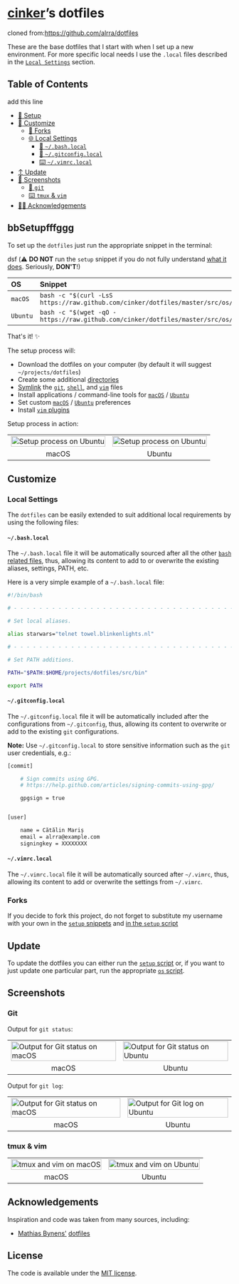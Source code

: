# [cinker](https://github.com/cinker)’s dotfiles

cloned from:https://github.com/alrra/dotfiles

These are the base dotfiles that I start with when I set up a
new environment. For more specific local needs I use the `.local`
files described in the [`Local Settings`](#local-settings) section.

## Table of Contents

add this line
* [🔧 Setup](#setup)
* [💄 Customize](#customize)
  * [🔀 Forks](#forks)
  * [🌐 Local Settings](#local-settings)
    * [🐚 `~/.bash.local`](#bashlocal)
    * [🔁 `~/.gitconfig.local`](#gitconfiglocal)
    * [⌨️  `~/.vimrc.local`](#vimrclocal)
* [↕️  Update](#update)
* [📸 Screenshots](#screenshots)
  * [🔁 `git`](#git)
  * [⌨️  `tmux` & `vim`](#tmux--vim)
* [🙇🏻 Acknowledgements](#acknowledgements)

## bbSetupfffggg

To set up the `dotfiles` just run the appropriate snippet in the
terminal:

dsf
(:warning: **DO NOT** run the `setup` snippet if you do not fully
understand [what it does][setup]. Seriously, **DON'T**!)

| OS | Snippet |
|:---|:---|
| `macOS` | `bash -c "$(curl -LsS https://raw.github.com/cinker/dotfiles/master/src/os/setup.sh)"` |
| `Ubuntu` | `bash -c "$(wget -qO - https://raw.github.com/cinker/dotfiles/master/src/os/setup.sh)"` |

That's it! :sparkles:

The setup process will:

* Download the dotfiles on your computer (by default it will
  suggest `~/projects/dotfiles`)
* Create some additional [directories][directories]
* [Symlink][symlink] the
  [`git`](src/git),
  [`shell`](src/shell), and
  [`vim`](src/vim) files
* Install applications / command-line tools for
  [`macOS`](src/os/install/macos) /
  [`Ubuntu`](src/os/install/ubuntu)
* Set custom
  [`macOS`](src/os/preferences/macos) /
  [`Ubuntu`](src/os/preferences/ubuntu) preferences
* Install [`vim` plugins](src/vim/vim/plugins)

Setup process in action:

<table>
    <tbody>
        <tr>
            <td>
                <img src="https://cloud.githubusercontent.com/assets/1223565/19314446/cd89a592-90a2-11e6-948d-9d75247088ba.gif" alt="Setup process on Ubuntu" width="100%">
            </td>
            <td>
                <img src="https://cloud.githubusercontent.com/assets/1223565/19048636/e23e347a-89af-11e6-853c-98616b75b6ae.gif" alt="Setup process on Ubuntu" width="100%">
            </td>
        </tr>
        <tr align="center">
            <td>macOS</td>
            <td>Ubuntu</td>
        </td>
    </tbody>
</table>

## Customize

### Local Settings

The `dotfiles` can be easily extended to suit additional local
requirements by using the following files:

#### `~/.bash.local`

The `~/.bash.local` file it will be automatically sourced after
all the other [`bash` related files][shell], thus, allowing
its content to add to or overwrite the existing aliases, settings,
PATH, etc.

Here is a very simple example of a `~/.bash.local` file:

```bash
#!/bin/bash

# - - - - - - - - - - - - - - - - - - - - - - - - - - - - - - - - - - -

# Set local aliases.

alias starwars="telnet towel.blinkenlights.nl"

# - - - - - - - - - - - - - - - - - - - - - - - - - - - - - - - - - - -

# Set PATH additions.

PATH="$PATH:$HOME/projects/dotfiles/src/bin"

export PATH

```

#### `~/.gitconfig.local`

The `~/.gitconfig.local` file it will be automatically included
after the configurations from `~/.gitconfig`, thus, allowing its
content to overwrite or add to the existing `git` configurations.

__Note:__ Use `~/.gitconfig.local` to store sensitive information
such as the `git` user credentials, e.g.:

```bash
[commit]

    # Sign commits using GPG.
    # https://help.github.com/articles/signing-commits-using-gpg/

    gpgsign = true


[user]

    name = Cătălin Mariș
    email = alrra@example.com
    signingkey = XXXXXXXX
```

#### `~/.vimrc.local`

The `~/.vimrc.local` file it will be automatically sourced after
`~/.vimrc`, thus, allowing its content to add or overwrite the
settings from `~/.vimrc`.

### Forks

If you decide to fork this project, do not forget to substitute
my username with your own in the [`setup` snippets](#setup) and
[in the `setup` script][setup line]

## Update

To update the dotfiles you can either run the [`setup` script][setup]
or, if you want to just update one particular part, run the appropriate
[`os` script](src/os).

## Screenshots

### Git

Output for `git status`:

<table>
    <tbody>
        <tr>
            <td>
                <img src="https://cloud.githubusercontent.com/assets/1223565/10561038/f9f11a28-7525-11e5-8e1d-a304ad3557f9.png" alt="Output for Git status on macOS" width="100%">
            </td>
            <td>
                <img src="https://cloud.githubusercontent.com/assets/1223565/8397636/3708d218-1ddb-11e5-9d40-21c6871271b9.png" alt="Output for Git status on Ubuntu" width="100%">
            </td>
        </tr>
        <tr align="center">
            <td>macOS</td>
            <td>Ubuntu</td>
        </td>
    </tbody>
</table>

Output for `git log`:

<table>
    <tbody>
        <tr>
            <td>
                <img src="https://cloud.githubusercontent.com/assets/1223565/10560966/e4ec08a6-7523-11e5-8941-4e12f6550a63.png" alt="Output for Git status on macOS" width="100%">
            </td>
            <td>
                <img src="https://cloud.githubusercontent.com/assets/1223565/10560955/4b5e1300-7523-11e5-9e96-95ea67de9474.png" alt="Output for Git log on Ubuntu" width="100%">
            </td>
        </tr>
        <tr align="center">
            <td>macOS</td>
            <td>Ubuntu</td>
        </td>
    </tbody>
</table>

### tmux & vim

<table>
    <tbody>
        <tr>
            <td>
                <img src="https://cloud.githubusercontent.com/assets/1223565/10561007/498e1212-7525-11e5-8252-81503b3d6184.png" alt="tmux and vim on macOS" width="100%">
            </td>
            <td>
                <img src="https://cloud.githubusercontent.com/assets/1223565/10560956/557ca2de-7523-11e5-9000-fc1e189a95f5.png" alt="tmux and vim on Ubuntu" width="100%">
            </td>
        </tr>
        <tr align="center">
            <td>macOS</td>
            <td>Ubuntu</td>
        </td>
    </tbody>
</table>

## Acknowledgements

Inspiration and code was taken from many sources, including:

* [Mathias Bynens'][github mathias] [dotfiles][dotfiles mathias]

## License

The code is available under the [MIT license][license].

<!-- Link labels: -->

[directories]: src/os/create_directories.sh
[dotfiles mathias]: https://github.com/mathiasbynens/dotfiles
[github mathias ]: https://github.com/mathiasbynens
[license]: LICENSE.txt
[setup line]: https://github.com/alrra/dotfiles/blob/1503cf23ef23f6e31342b140bcd246625160b94f/src/os/setup.sh#L3
[setup]: src/os/setup.sh
[shell]: src/shell
[symlink]: src/os/create_symbolic_links.sh
